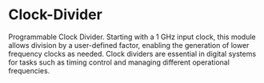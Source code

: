 # Clock-Divider
Programmable Clock Divider. Starting with a 1 GHz input clock, this module allows division by a user-defined factor, enabling the generation of lower frequency clocks as needed. Clock dividers are essential in digital systems for tasks such as timing control and managing different operational frequencies.

